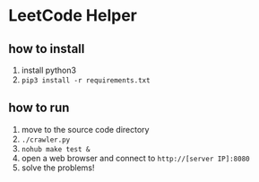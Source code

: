 
# LeetCode Helper

## how to install
1. install python3
1. `pip3 install -r requirements.txt`

## how to run
1. move to the source code directory
1. `./crawler.py`
1. `nohub make test &`
1. open a web browser and connect to `http://[server IP]:8080`
1. solve the problems!

